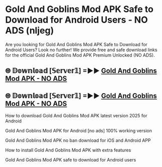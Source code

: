 # Gold And Goblins Mod APK Safe to Download for Android Users - NO ADS (nljeg)

Are you looking for Gold And Goblins Mod APK Safe to Download for Android Users? Look no further! We provide free and safe download links for the official Gold And Goblins Mod APK Premium Unlocked (NO ADS).

## 🌐 𝔻𝕠𝕨𝕟𝕝𝕠𝕒𝕕 [𝕊𝕖𝕣𝕧𝕖𝕣𝟙] =►► [Gold And Goblins Mod APK - NO ADS](https://getmodsapk.pages.dev?q=Gold+And+Goblins+Mod+APK)

## 🌐 𝔻𝕠𝕨𝕟𝕝𝕠𝕒𝕕 [𝕊𝕖𝕣𝕧𝕖𝕣𝟙] =►► [Gold And Goblins Mod APK - NO ADS](https://getmodsapk.pages.dev?q=Gold+And+Goblins+Mod+APK)

How to download Gold And Goblins Mod APK latest version 2025 for Android

Gold And Goblins Mod APK for Android [no ads] 100% working version

Gold And Goblins Mod APK no ban download for iOS and Android APP

How to install Gold And Goblins Mod APK with extra features

Gold And Goblins Mod APK safe to download for Android users